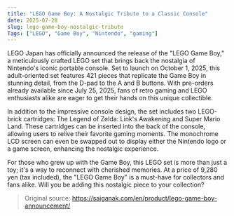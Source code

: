 ```yaml
---
title: "LEGO Game Boy: A Nostalgic Tribute to a Classic Console"
date: 2025-07-28
slug: lego-game-boy-nostalgic-tribute
Tags: ["LEGO", "Game Boy", "Nintendo", "gaming"]
---
```


LEGO Japan has officially announced the release of the "LEGO Game Boy," a meticulously crafted LEGO set that brings back the nostalgia of Nintendo's iconic portable console. Set to launch on October 1, 2025, this adult-oriented set features 421 pieces that replicate the Game Boy in stunning detail, from the D-pad to the A and B buttons. With pre-orders already available since July 25, 2025, fans of retro gaming and LEGO enthusiasts alike are eager to get their hands on this unique collectible.

In addition to the impressive console design, the set includes two LEGO-brick cartridges: The Legend of Zelda: Link's Awakening and Super Mario Land. These cartridges can be inserted into the back of the console, allowing users to relive their favorite gaming moments. The monochrome LCD screen can even be swapped out to display either the Nintendo logo or a game screen, enhancing the nostalgic experience.

For those who grew up with the Game Boy, this LEGO set is more than just a toy; it's a way to reconnect with cherished memories. At a price of 9,280 yen (tax included), the "LEGO Game Boy" is a must-have for collectors and fans alike. Will you be adding this nostalgic piece to your collection?

> Original source: https://saiganak.com/en/product/lego-game-boy-announcement/
